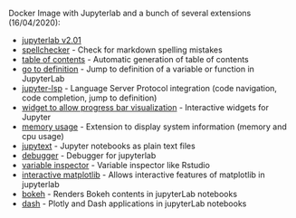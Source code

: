 Docker Image with Jupyterlab and a bunch of several extensions (16/04/2020):
  * [jupyterlab v2.01](https://github.com/jupyterlab/jupyterlab)
  * [spellchecker](https://github.com/ijmbarr/jupyterlab_spellchecker) - Check for markdown spelling mistakes
  * [table of contents](https://github.com/jupyterlab/jupyterlab-toc) - Automatic generation of table of contents
  * [go to definition](https://github.com/krassowski/jupyterlab-go-to-definition) - Jump to definition of a variable or function in JupyterLab
  * [jupyter-lsp](https://github.com/krassowski/jupyterlab-lsp) - Language Server Protocol integration (code navigation, code completion, jump to definition)
  * [widget to allow progress bar visualization](https://github.com/jupyter-widgets/ipywidgets) - Interactive widgets for Jupyter
  * [memory usage](https://github.com/jtpio/jupyterlab-system-monitor) - Extension to display system information (memory and cpu usage)
  * [jupytext](https://github.com/mwouts/jupytext) - Jupyter notebooks as plain text files
  * [debugger](https://github.com/jupyterlab/debugger) - Debugger for jupyterlab
  * [variable inspector](https://github.com/lckr/jupyterlab-variableInspector) - Variable inspector like Rstudio
  * [interactive matplotlib](https://github.com/matplotlib/ipympl) - Allows interactive features of matplotlib in jupyterlab
  * [bokeh](https://github.com/bokeh/jupyter_bokeh) - Renders Bokeh contents in jupyterLab notebooks
  * [dash](https://github.com/GibbsConsulting/jupyter-plotly-dash) - Plotly and Dash applications in jupyterLab notebooks

